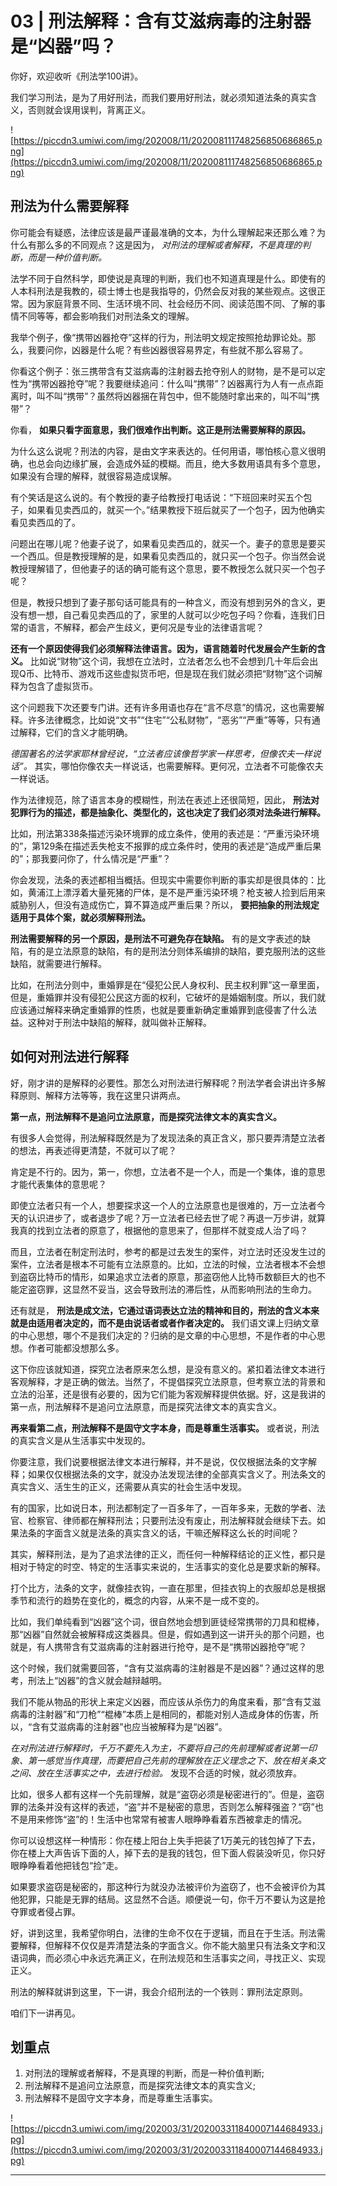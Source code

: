 # 03 | 刑法解释：含有艾滋病毒的注射器是“凶器”吗？

你好，欢迎收听《刑法学100讲》。

我们学习刑法，是为了用好刑法，而我们要用好刑法，就必须知道法条的真实含义，否则就会误用误判，背离正义。

![https://piccdn3.umiwi.com/img/202008/11/202008111748256850686865.png](https://piccdn3.umiwi.com/img/202008/11/202008111748256850686865.png)

## 刑法为什么需要解释

你可能会有疑惑，法律应该是最严谨最准确的文本，为什么理解起来还那么难？为什么有那么多的不同观点？这是因为， *对刑法的理解或者解释，不是真理的判断，而是一种价值判断。*

法学不同于自然科学，即使说是真理的判断，我们也不知道真理是什么。即使有的人本科刑法是我教的，硕士博士也是我指导的，仍然会反对我的某些观点。这很正常。因为家庭背景不同、生活环境不同、社会经历不同、阅读范围不同、了解的事情不同等等，都会影响我们对刑法条文的理解。

我举个例子，像“携带凶器抢夺”这样的行为，刑法明文规定按照抢劫罪论处。那么，我要问你，凶器是什么呢？有些凶器很容易界定，有些就不那么容易了。

你看这个例子：张三携带含有艾滋病毒的注射器去抢夺别人的财物，是不是可以定性为“携带凶器抢夺”呢？我要继续追问：什么叫“携带”？凶器离行为人有一点点距离时，叫不叫“携带”？虽然将凶器捆在背包中，但不能随时拿出来的，叫不叫“携带”？

你看， **如果只看字面意思，我们很难作出判断。这正是刑法需要解释的原因。**

为什么这么说呢？刑法的内容，是由文字来表达的。任何用语，哪怕核心意义很明确，也总会向边缘扩展，会造成外延的模糊。而且，绝大多数用语具有多个意思，如果没有合理的解释，就很容易造成误解。

有个笑话是这么说的。有个教授的妻子给教授打电话说：“下班回来时买五个包子，如果看见卖西瓜的，就买一个。”结果教授下班后就买了一个包子，因为他确实看见卖西瓜的了。

问题出在哪儿呢？他妻子说了，如果看见卖西瓜的，就买一个。妻子的意思是要买一个西瓜。但是教授理解的是，如果看见卖西瓜的，就只买一个包子。你当然会说教授理解错了，但他妻子的话的确可能有这个意思，要不教授怎么就只买一个包子呢？

但是，教授只想到了妻子那句话可能具有的一种含义，而没有想到另外的含义，更没有想一想，自己看见卖西瓜的了，家里的人就可以少吃包子吗？你看，连我们日常的语言，不解释，都会产生歧义，更何况是专业的法律语言呢？

 **还有一个原因使得我们必须解释法律语言。因为，语言随着时代发展会产生新的含义。** 比如说“财物”这个词，我想在立法时，立法者怎么也不会想到几十年后会出现Q币、比特币、游戏币这些虚拟货币吧，但是现在我们就必须把“财物”这个词解释为包含了虚拟货币。

这个问题我下次还要专门讲。还有许多用语也存在“言不尽意”的情况，这也需要解释。许多法律概念，比如说“文书”“住宅”“公私财物”，“恶劣”“严重”等等，只有通过解释，它们的含义才能明确。

 *德国著名的法学家耶林曾经说，“立法者应该像哲学家一样思考，但像农夫一样说话”。* 其实，哪怕你像农夫一样说话，也需要解释。更何况，立法者不可能像农夫一样说话。

作为法律规范，除了语言本身的模糊性，刑法在表述上还很简短，因此， **刑法对犯罪行为的描述，都是抽象化、类型化的，这也决定了我们必须对法条进行解释。**

比如，刑法第338条描述污染环境罪的成立条件，使用的表述是：“严重污染环境的”，第129条在描述丢失枪支不报罪的成立条件时，使用的表述是“造成严重后果的”；那我要问你了，什么情况是“严重”？

你会发现，法条的表述都相当概括。但现实中需要你判断的事实却是很具体的：比如，黄浦江上漂浮着大量死猪的尸体，是不是严重污染环境？枪支被人捡到后用来威胁别人，但没有造成伤亡，算不算造成严重后果？所以， **要把抽象的刑法规定适用于具体个案，就必须解释刑法。**

 **刑法需要解释的另一个原因，是刑法不可避免存在缺陷。** 有的是文字表述的缺陷，有的是立法原意的缺陷，有的是刑法分则体系编排的缺陷，要克服刑法的这些缺陷，就需要进行解释。

比如，在刑法分则中，重婚罪是在“侵犯公民人身权利、民主权利罪”这一章里面，但是，重婚罪并没有侵犯公民这方面的权利，它破坏的是婚姻制度。所以，我们就应该通过解释来确定重婚罪的性质，也就是要重新确定重婚罪到底侵害了什么法益。这种对于刑法中缺陷的解释，就叫做补正解释。

## 如何对刑法进行解释

好，刚才讲的是解释的必要性。那怎么对刑法进行解释呢？刑法学者会讲出许多解释原则、解释方法等等，我在这里只讲两点。

 **第一点，刑法解释不是追问立法原意，而是探究法律文本的真实含义。**

有很多人会觉得，刑法解释既然是为了发现法条的真正含义，那只要弄清楚立法者的想法，再表述得更清楚，不就可以了呢？

肯定是不行的。因为，第一，你想，立法者不是一个人，而是一个集体，谁的意思才能代表集体的意思呢？

即使立法者只有一个人，想要探求这一个人的立法原意也是很难的，万一立法者今天的认识进步了，或者退步了呢？万一立法者已经去世了呢？再退一万步讲，就算我真的找到立法者的原意了，根据他的意思来了，但那样不就变成人治了吗？

而且，立法者在制定刑法时，参考的都是过去发生的案件，对立法时还没发生过的案件，立法者是根本不可能有立法原意的。比如，立法的时候，立法者根本不会想到盗窃比特币的情形，如果追求立法者的原意，那盗窃他人比特币数额巨大的也不能定盗窃罪，这显然不妥当，这会导致刑法的滞后性，从而影响刑法的生命力。

还有就是， **刑法是成文法，它通过语词表达立法的精神和目的，刑法的含义本来就是由适用者决定的，而不是由说话者或者作者决定的。** 我们语文课上归纳文章的中心思想，哪个不是我们决定的？归纳的是文章的中心思想，不是作者的中心思想。作者可能都没想那么多。

这下你应该就知道，探究立法者原来怎么想，是没有意义的。紧扣着法律文本进行客观解释，才是正确的做法。当然了，不提倡探究立法原意，但考察立法的背景和立法的沿革，还是很有必要的，因为它们能为客观解释提供依据。好，这是我讲的第一点，刑法解释不是追问立法原意，而是探究法律文本的真实含义。

 **再来看第二点，刑法解释不是固守文字本身，而是尊重生活事实。** 或者说，刑法的真实含义是从生活事实中发现的。

你要注意，我们说要根据法律文本进行解释，并不是说，仅仅根据法条的文字解释；如果仅仅根据法条的文字，就没办法发现法律的全部真实含义了。刑法条文的真实含义、活生生的正义，还需要从真实的社会生活中发现。

有的国家，比如说日本，刑法都制定了一百多年了，一百年多来，无数的学者、法官、检察官、律师都在解释刑法；只要刑法没有废止，刑法解释就会继续下去。如果法条的字面含义就是法条的真实含义的话，干嘛还解释这么长的时间呢？

其实，解释刑法，是为了追求法律的正义，而任何一种解释结论的正义性，都只是相对于特定的时空、特定的生活事实来说的，生活事实的变化总是要求新的解释。

打个比方，法条的文字，就像挂衣钩，一直在那里，但挂衣钩上的衣服却总是根据季节和流行的趋势在变化的，概念的内容，从来不是一成不变的。

比如，我们单纯看到“凶器”这个词，很自然地会想到匪徒经常携带的刀具和棍棒，那“凶器”自然就会被解释成这类器具。但是，假如遇到这一讲开头的那个问题，也就是，有人携带含有艾滋病毒的注射器进行抢夺，是不是“携带凶器抢夺”呢？

这个时候，我们就需要回答，“含有艾滋病毒的注射器是不是凶器”？通过这样的思考，刑法上“凶器”的含义就会越辩越明。

我们不能从物品的形状上来定义凶器，而应该从杀伤力的角度来看，那“含有艾滋病毒的注射器”和“刀枪”“棍棒”本质上是相同的，都能对别人造成身体的伤害，所以，“含有艾滋病毒的注射器”也应当被解释为是“凶器”。

 *在对刑法进行解释时，千万不要先入为主，不要将自己的先前理解或者说第一印象、第一感觉当作真理，而要把自己先前的理解放在正义理念之下、放在相关条文之间、放在生活事实之中，去进行检验。* 发现不合适的时候，就必须放弃。

比如，很多人都有这样一个先前理解，就是“盗窃必须是秘密进行的”。但是，盗窃罪的法条并没有这样的表述，“盗”并不是秘密的意思，否则怎么解释强盗？“窃”也不是用来修饰“盗”的！生活中也常常有被害人眼睁睁看着东西被拿走的情况。

你可以设想这样一种情形：你在楼上阳台上失手把装了1万美元的钱包掉了下去，你在楼上大声告诉下面的人，掉下去的是我的钱包，但下面人假装没听见，你只好眼睁睁看着他把钱包“捡”走。

如果要求盗窃是秘密的，那这种行为就没办法被评价为盗窃了，也不会被评价为其他犯罪，只能是无罪的结局。这显然不合适。顺便说一句，你千万不要认为这是抢夺罪或者侵占罪。

好，讲到这里，我希望你明白，法律的生命不仅在于逻辑，而且在于生活。刑法需要解释，但解释不仅仅是弄清楚法条的字面含义。你不能大脑里只有法条文字和汉语词典，而必须心中永远充满正义，在刑法规范和生活事实之间，寻找正义、实现正义。

刑法的解释就讲到这里，下一讲，我会介绍刑法的一个铁则：罪刑法定原则。

咱们下一讲再见。

## 划重点

1. 对刑法的理解或者解释，不是真理的判断，而是一种价值判断;
2. 刑法解释不是追问立法原意，而是探究法律文本的真实含义;
3. 刑法解释不是固守文字本身，而是尊重生活事实。

![https://piccdn3.umiwi.com/img/202003/31/202003311840007144684933.jpg](https://piccdn3.umiwi.com/img/202003/31/202003311840007144684933.jpg)

---

